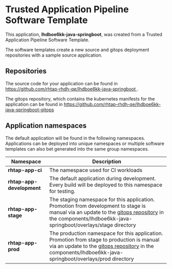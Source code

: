 # Trusted Application Pipeline Software Template

This application, **lhdboe6kk-java-springboot**, was created from a Trusted Application Pipeline Software Template.

The software templates create a new source and gitops deployment repositories with a sample source application. 

## Repositories

The source code for your application can be found in [https://github.com/rhtap-rhdh-qe/lhdboe6kk-java-springboot ](https://github.com/rhtap-rhdh-qe/lhdboe6kk-java-springboot ).
 
The gitops repository, which contains the kubernetes manifests for the application can be found in 
[https://github.com/rhtap-rhdh-qe/lhdboe6kk-java-springboot-gitops ](https://github.com/rhtap-rhdh-qe/lhdboe6kk-java-springboot-gitops ) 

## Application namespaces 

The default application will be found in the following namespaces. Applications can be deployed into unique namespaces or multiple software templates can also bet generated into the same group namespaces.  

|  Namespace   |  Description   |  
| -------- | -------- |
| **rhtap-app-ci** | The namespace used for CI workloads |
| **rhtap-app-development** | The default application during development. Every build will be deployed to this namespace for testing. |
| **rhtap-app-stage** | The staging namespace for this application. Promotion from development to stage is manual via an update to the [gitops repository](https://github.com/rhtap-rhdh-qe/lhdboe6kk-java-springboot-gitops ) in the components/lhdboe6kk-java-springboot/overlays/stage directory |
| **rhtap-app-prod** | The production namespace for this application. Promotion from stage to production is manual via an update to the [gitops repository](https://github.com/rhtap-rhdh-qe/lhdboe6kk-java-springboot-gitops ) in the components/lhdboe6kk-java-springboot/overlays/prod directory |